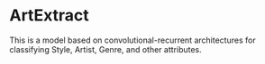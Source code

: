 # ArtExtract
This is a model based on convolutional-recurrent architectures for classifying Style, Artist, Genre, and other attributes.
